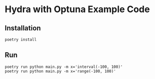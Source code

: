 # Hydra with Optuna Example Code


## Installation

```
poetry install
```

## Run



```
poetry run python main.py -m x='interval(-100, 100)'
poetry run python main.py -m x='range(-100, 100)'
```